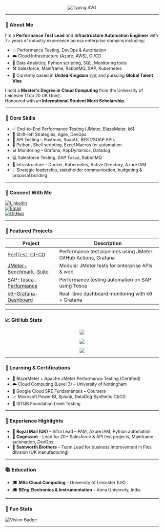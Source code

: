 <!-- Banner -->
<p align="center">

  <img src="https://readme-typing-svg.demolab.com?font=Fira+Code&size=30&pause=1000&color=3D54CE&center=true&vCenter=true&width=800&lines=Hi+I'm+Srinivaas+Jaganaathan!;Performance+Test+Lead+%7C+Cloud+Computing+%7C+Project+Management;9%2B+Years+of+Expertise+in+Tech+%26+Leadership" alt="Typing SVG" />
</p>
</p>

---

### 👋 About Me

I'm a **Performance Test Lead** and **Infrastructure Automation Engineer** with 7+ years of industry experience across enterprise domains including:

- 💥 Performance Testing, DevOps & Automation
- ☁️ Cloud Infrastructure (Azure, AWS), CI/CD
- 🧠 Data Analytics, Python scripting, SQL, Monitoring tools
- 🛠️ Salesforce, Mainframe, RabbitMQ, SAP, Kubernetes
- 📍 Currently based in **United Kingdom** 🇬🇧 and pursuing **Global Talent Visa**

I hold a **Master's Degree in Cloud Computing** from the University of Leicester (Top 20 UK Univ).  
Honoured with an **International Student Merit Scholarship**.

---

### 🚀 Core Skills

- ✅ End-to-End Performance Testing (JMeter, BlazeMeter, k6)
- 🔄 Shift-left Strategies, Agile, DevOps
- 🧪 API Testing – Postman, SoapUI, REST/SOAP APIs
- 🐍 Python, Shell scripting, Excel Macros for automation
- 📊 Monitoring – Grafana, AppDynamics, Datadog
- 💻 Salesforce Testing, SAP Tosca, RabbitMQ
- 🧠 Infrastructure – Docker, Kubernetes, Active Directory, Azure IAM
- 💡 Strategic leadership, stakeholder communication, budgeting & proposal building

---

### 🔗 Connect With Me

[![LinkedIn](https://img.shields.io/badge/-LinkedIn-blue?style=flat-square&logo=linkedin&logoColor=white)](https://linkedin.com/in/YOUR-LINKEDIN)  
[![Email](https://img.shields.io/badge/-Email-red?style=flat-square&logo=gmail&logoColor=white)](mailto:srinivaasjag@gmail.com)  
[![GitHub](https://img.shields.io/badge/-GitHub-black?style=flat-square&logo=github&logoColor=white)](https://github.com/SrinivaasJaganaathan)

---

### 📁 Featured Projects

| Project | Description |
|--------|-------------|
| [PerfTest-CI-CD](https://github.com/SrinivaasJaganaathan/PerfTest-CI-CD) | Performance test pipelines using JMeter, GitHub Actions, Grafana |
| [JMeter-Benchmark-Suite](https://github.com/SrinivaasJaganaathan/JMeter-Benchmark-Suite) | Modular JMeter tests for enterprise APIs & web |
| [SAP-Tosca-Performance](https://github.com/SrinivaasJaganaathan/SAP-Tosca-Performance) | Performance testing automation on SAP using Tosca |
| [k6-Grafana-Dashboard](https://github.com/SrinivaasJaganaathan/k6-Grafana-Dashboard) | Real-time dashboard monitoring with k6 + Grafana |

---

### 📈 GitHub Stats

<p align="center">
  <img src="https://github-readme-stats.vercel.app/api?username=SrinivaasJaganaathan&show_icons=true&theme=tokyonight" />
</p>

<p align="center">
  <img src="https://github-readme-stats.vercel.app/api/top-langs/?username=SrinivaasJaganaathan&layout=compact&theme=tokyonight" />
</p>

<p align="center">
  <img src="https://streak-stats.demolab.com?user=SrinivaasJaganaathan&theme=tokyonight" />
</p>

---

### 🧠 Learning & Certifications

- 🧪 BlazeMeter + Apache JMeter Performance Testing (Certified)
- ☁️ Cloud Computing (Level 3) – University of Nottingham
- 🎯 Google Cloud SRE Fundamentals – Coursera
- 📈 Microsoft Power BI, Splunk, DataDog Synthetic CI/CD
- 📖 ISTQB Foundation Level Testing

---

### 💼 Experience Highlights

- 🏢 **Royal Mail (UK)** – Infra Lead – PAM, Azure IAM, Python automation
- 🏢 **Cognizant** – Lead for 20+ Salesforce & API test projects, Mainframe automation, DevOps
- 🏢 **Samworth Brothers** – Team Lead for business improvement in Pies division (UK manufacturing)

---

### 📚 Education

- 🎓 **MSc Cloud Computing** – University of Leicester (UK)
- 🎓 **BEng Electronics & Instrumentation** – Anna University, India

---

### 📍 Fun Stats

![Visitor Badge](https://komarev.com/ghpvc/?username=SrinivaasJaganaathan&color=brightgreen)

---

